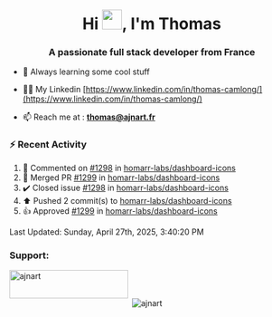 <h1 align="center">Hi <img height="35px" src="https://raw.githubusercontent.com/MartinHeinz/MartinHeinz/master/wave.gif" width="35px"/>, I'm Thomas</h1>
<h3 align="center">A passionate full stack developer from France</h3>

- 🌱 Always learning some cool stuff 

- 👨‍💻 My Linkedin [https://www.linkedin.com/in/thomas-camlong/](https://www.linkedin.com/in/thomas-camlong/)

- 📫 Reach me at : **thomas@ajnart.fr**

### :zap: Recent Activity

<!--RECENT_ACTIVITY:start-->
1. 💬 Commented on [#1298](https://github.com/homarr-labs/dashboard-icons/issues/1298#issuecomment-2833490915) in [homarr-labs/dashboard-icons](https://github.com/homarr-labs/dashboard-icons)<br>
2. 🎉 Merged PR [#1299](https://github.com/homarr-labs/dashboard-icons/pull/1299) in [homarr-labs/dashboard-icons](https://github.com/homarr-labs/dashboard-icons)<br>
3. ✔️ Closed issue [#1298](https://github.com/homarr-labs/dashboard-icons/issues/1298) in [homarr-labs/dashboard-icons](https://github.com/homarr-labs/dashboard-icons)<br>
4. ⬆️ Pushed 2 commit(s) to [homarr-labs/dashboard-icons](https://github.com/homarr-labs/dashboard-icons)<br>
5. 👍 Approved [#1299](https://github.com/homarr-labs/dashboard-icons/pull/1299#pullrequestreview-2797658441) in [homarr-labs/dashboard-icons](https://github.com/homarr-labs/dashboard-icons)<br>
<!--RECENT_ACTIVITY:end-->

<!--RECENT_ACTIVITY:last_update-->
Last Updated: Sunday, April 27th, 2025, 3:40:20 PM
<!--RECENT_ACTIVITY:last_update_end-->
<h3 align="left">Support:</h3>
<p><a href="https://ko-fi.com/ajnart"> <img align="left" src="https://cdn.ko-fi.com/cdn/kofi3.png?v=3" height="50" width="210" alt="ajnart" /></a></p><br><br>

<p>&nbsp;<img align="center" src="https://github-readme-stats.vercel.app/api?username=ajnart&show_icons=true&theme=tokyonight&locale=en" alt="ajnart" /></p>
